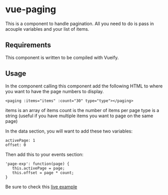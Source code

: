 # vue-paging
This is a component to handle pagination. All you need to do is pass in acouple variables and your list of items.

## Requirements
This component is written to be compiled with Vueify.

## Usage
In the component calling this component add the following HTML to where you want to have the page numbers to display.
```
<paging :items="items" :count="30" type="type"></paging>
```
items is an array of items
count is the number of items per page
type is a string (useful if you have multiple items you want to page on the same page)

In the data section, you will want to add these two variables:
```
activePage: 1
offset: 0
```
Then add this to your events section:
```
'page-exp': function(page) {
   this.activePage = page;
   this.offset = page * count;
}
```

Be sure to check this [live example](https://jsfiddle.net/xakvbzur/4/)


